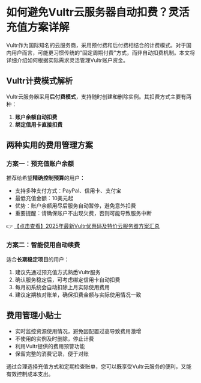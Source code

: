 # 如何避免Vultr云服务器自动扣费？灵活充值方案详解

Vultr作为国际知名的云服务商，采用预付费和后付费相结合的计费模式。对于国内用户而言，可能更习惯传统的"固定周期付费"方式，而非自动扣费机制。本文将详细介绍如何根据实际需求灵活管理Vultr账户资金。

## Vultr计费模式解析

Vultr云服务器采用**后付费模式**，支持随时创建和删除实例。其扣费方式主要有两种：

1. **账户余额自动扣费**
2. **绑定信用卡直接扣费**

## 两种实用的费用管理方案

### 方案一：预充值账户余额

推荐给希望**精确控制预算**的用户：

- 支持多种支付方式：PayPal、信用卡、支付宝
- 最低充值金额：10美元起
- 优势：账户余额用尽后服务自动暂停，避免意外扣费
- 重要提醒：请确保账户不出现欠费，否则可能导致服务中断

👉 [【点击查看】2025年最新Vultr优惠码及特价云服务器方案汇总](https://bit.ly/VuLtr)

### 方案二：智能使用自动续费

适合**长期稳定项目**的用户：

1. 建议先通过预充值方式熟悉Vultr服务
2. 确认服务稳定后，可考虑绑定信用卡自动扣费
3. 每月初系统会自动扣除上月实际使用费用
4. 建议定期核对账单，确保扣费金额与实际使用情况一致

## 费用管理小贴士

- 实时监控资源使用情况，避免因配置过高导致费用激增
- 不使用的实例及时删除，停止计费
- 利用Vultr提供的费用预警功能
- 保留完整的消费记录，便于对账

通过合理选择充值方式和定期检查账单，您可以既享受Vultr云服务的便利，又能有效控制成本支出。